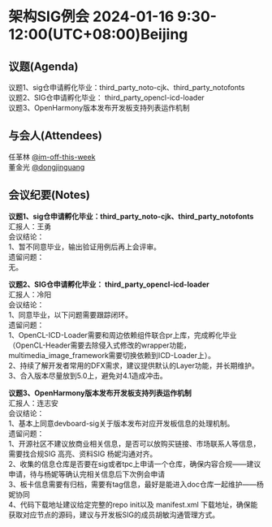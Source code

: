 # 架构SIG例会 2024-01-16 9:30-12:00(UTC+08:00)Beijing

## 议题(Agenda)

议题1、sig仓申请孵化毕业：third_party_noto-cjk、third_party_notofonts  
议题2、SIG仓申请孵化毕业： third_party_opencl-icd-loader  
议题3、OpenHarmony版本发布开发板支持列表运作机制  

## 与会人(Attendees)

任革林 [@im-off-this-week](https://gitee.com/im-off-this-week)  
董金光 [@dongjinguang](https://gitee.com/dongjinguang)  

## 会议纪要(Notes)

**议题1、sig仓申请孵化毕业：third_party_noto-cjk、third_party_notofonts**  
汇报人：王勇  
会议结论：  
1、暂不同意毕业，输出验证用例后再上会评审。  
遗留问题：  
无。  

**议题2、SIG仓申请孵化毕业： third_party_opencl-icd-loader**  
汇报人：冷阳  
会议结论：  
1、同意毕业，以下问题需要跟踪闭环。  
遗留问题：  
1、OpenCL-ICD-Loader需要和周边依赖组件联合pr上库，完成孵化毕业（OpenCL-Header需要去除侵入式修改的wrapper功能，multimedia_image_framework需要切换依赖到ICD-Loader上）。  
2、持续了解开发者常用的DFX需求，建议提供默认的Layer功能，并长期维护。  
3、合入版本尽量放到5.0上，避免对4.1造成冲击。  

**议题3、OpenHarmony版本发布开发板支持列表运作机制**  
汇报人：连志安  
会议结论：  
1、基本上同意devboard-sig关于版本发布对应开发板信息的处理机制。  
遗留问题：  
1、开源社区不建议放商业相关信息，是否可以放购买链接、市场联系人等信息，需要找合规SIG 高亮、资料SIG 杨妮沟通对齐。  
2、收集的信息仓库是否要在sig或者tpc上申请一个仓库，确保内容合规——建议申请，待与杨妮等确认完相关信息后下次例会申请  
3、板卡信息需要有归档，需要有tag信息，最好是能进入doc仓库一起维护——杨妮协同  
4、代码下载地址建议给定完整的repo init以及 manifest.xml 下载地址，确保能获取对应节点的源码，建议与开发板SIG的成员胡敏沟通管理方式。  
